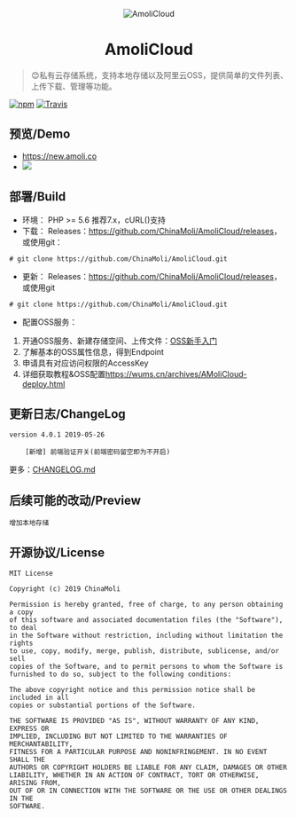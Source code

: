 <p align="center">
<img src="https://s2.ax1x.com/2019/05/30/VKshgs.png" alt="AmoliCloud">
</p>
<h1 align="center">AmoliCloud</h1>

> 😊私有云存储系统，支持本地存储以及阿里云OSS，提供简单的文件列表、上传下载、管理等功能。

[![npm](https://img.shields.io/npm/l/dplayer.svg?style=flat-square)](https://github.com/ChinaMoli/AmoliCloud/blob/master/LICENSE)
[![Travis](https://img.shields.io/travis/MoePlayer/DPlayer.svg?style=flat-square)](https://travis-ci.org/ChinaMoli/AmoliCloud)

## 预览/Demo
*  <https://new.amoli.co>
* ![](https://i.loli.net/2019/05/26/5ce9b3ceca63145762.png)

## 部署/Build
* 环境：
PHP >= 5.6 推荐7.x，cURL()支持
* 下载：
Releases：<https://github.com/ChinaMoli/AmoliCloud/releases>，或使用git：
~~~
# git clone https://github.com/ChinaMoli/AmoliCloud.git
~~~
* 更新：
Releases：<https://github.com/ChinaMoli/AmoliCloud/releases>，或使用git
~~~
# git clone https://github.com/ChinaMoli/AmoliCloud.git
~~~
* 配置OSS服务：
1. 开通OSS服务、新建存储空间、上传文件：[OSS新手入门](https://promotion.aliyun.com/ntms/ossedu2.html)
2. 了解基本的OSS属性信息，得到Endpoint
3. 申请具有对应访问权限的AccessKey
4. 详细获取教程&OSS配置<https://wums.cn/archives/AMoliCloud-deploy.html>

## 更新日志/ChangeLog
```
version 4.0.1 2019-05-26

    [新增] 前端验证开关(前端密码留空即为不开启)
```
更多：[CHANGELOG.md](https://github.com/ChinaMoli/AmoliCloud/blob/master/CHANGELOG.md)

## 后续可能的改动/Preview
```
增加本地存储
```

## 开源协议/License
```
MIT License

Copyright (c) 2019 ChinaMoli

Permission is hereby granted, free of charge, to any person obtaining a copy
of this software and associated documentation files (the "Software"), to deal
in the Software without restriction, including without limitation the rights
to use, copy, modify, merge, publish, distribute, sublicense, and/or sell
copies of the Software, and to permit persons to whom the Software is
furnished to do so, subject to the following conditions:

The above copyright notice and this permission notice shall be included in all
copies or substantial portions of the Software.

THE SOFTWARE IS PROVIDED "AS IS", WITHOUT WARRANTY OF ANY KIND, EXPRESS OR
IMPLIED, INCLUDING BUT NOT LIMITED TO THE WARRANTIES OF MERCHANTABILITY,
FITNESS FOR A PARTICULAR PURPOSE AND NONINFRINGEMENT. IN NO EVENT SHALL THE
AUTHORS OR COPYRIGHT HOLDERS BE LIABLE FOR ANY CLAIM, DAMAGES OR OTHER
LIABILITY, WHETHER IN AN ACTION OF CONTRACT, TORT OR OTHERWISE, ARISING FROM,
OUT OF OR IN CONNECTION WITH THE SOFTWARE OR THE USE OR OTHER DEALINGS IN THE
SOFTWARE.
```
